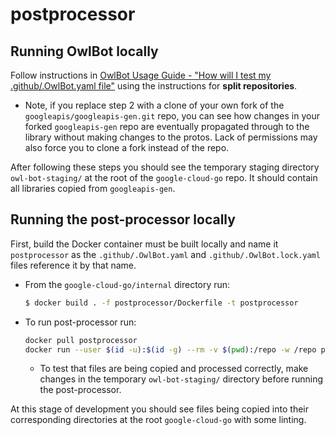 # postprocessor

## Running OwlBot locally
Follow instructions in [OwlBot Usage Guide - "How will I test my .github/.OwlBot.yaml file"](https://g3doc.corp.google.com/company/teams/cloud-client-libraries/team/automation/docs/owlbot-usage-guide.md?cl=head#how-will-i-test-my-githubowlbotyaml-file) using the instructions for **split repositories**.
  - Note, if you replace step 2 with a clone of your own fork of the `googleapis/googleapis-gen.git` repo, you can see how changes in your forked `googleapis-gen` repo are eventually propagated through to the library without making changes to the protos. Lack of permissions may also force you to clone a fork instead of the repo.

After following these steps you should see the temporary staging directory `owl-bot-staging/` at the root of the `google-cloud-go` repo. It should contain all libraries copied from `googleapis-gen`.

## Running the post-processor locally
First, build the Docker container must be built locally and name it `postprocessor` as the `.github/.OwlBot.yaml` and `.github/.OwlBot.lock.yaml` files reference it by that name.
  - From the `google-cloud-go/internal` directory run: 
    ```sh
    $ docker build . -f postprocessor/Dockerfile -t postprocessor
    ```
- To run post-processor run:
    ```sh
    docker pull postprocessor
    docker run --user $(id -u):$(id -g) --rm -v $(pwd):/repo -w /repo postprocessor
    ```
    - To test that files are being copied and processed correctly, make changes in the temporary `owl-bot-staging/` directory before running the post-processor.

At this stage of development you should see files being copied into their corresponding directories at the root `google-cloud-go` with some linting.
